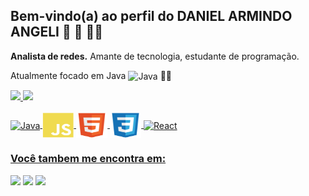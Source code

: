 ## Bem-vindo(a) ao perfil do DANIEL ARMINDO ANGELI 🗿 🎩 🧙‍♂️
**Analista de redes.** Amante de tecnologia, estudante de programação.

Atualmente focado em Java <img align="center" alt="Java" height="30" width="30" src="https://github.com/tedoidobr/tedoidobr/assets/144138768/0489f8dc-e536-4249-8288-a1ee4573220d"/> 👨‍💻


 <div>
   <a href="https://github.com/tedoidobr">
   <img height="180em" src="https://github-readme-stats.vercel.app/api/top-langs/?username=tedoidobr&layout=compact&langs_count=5&theme=cobalt2&locale=pt-br"/>
   <img height="180em" src="https://github-readme-stats.vercel.app/api?username=tedoidobr&show_icons=true&theme=cobalt2&include_all_commits=true&count_private=true&locale=pt-br"/>
</div>
    
<div style="display: inline_block"><br>
 
  <img align="center" alt="Java" height="40" width="50" src="https://raw.githubusercontent.com/jmnote/z-icons/master/svg/java.svg">
  <img align="center" alt="Js" height="40" width="50" src="https://raw.githubusercontent.com/devicons/devicon/master/icons/javascript/javascript-plain.svg">
  <img align="center" alt="HTML" height="40" width="50" src="https://raw.githubusercontent.com/devicons/devicon/master/icons/html5/html5-original.svg">
  <img align="center" alt="CSS" height="40" width="50" src="https://raw.githubusercontent.com/devicons/devicon/master/icons/css3/css3-original.svg">
  <img align="center" alt="React" height="40" width="50" src="https://cdn.jsdelivr.net/gh/devicons/devicon/icons/react/react-original.svg">
  
</div>

### **Você tambem me encontra em:**

<div> 
  <a href="https://instagram.com/tedoido" target="_blank"><img src="https://img.shields.io/badge/-Instagram-%23E4405F?style=for-the-badge&logo=instagram&logoColor=white" target="_blank"></a>
  <a href = "mailto:tedoido@gmail.com"><img src="https://img.shields.io/badge/-Gmail-%23333?style=for-the-badge&logo=gmail&logoColor=white" target="_blank"></a>
  <a href="https://www.linkedin.com/in/daniel-armindo-angeli-06aa37282/" target="_blank"><img src="https://img.shields.io/badge/-LinkedIn-%230077B5?style=for-the-badge&logo=linkedin&logoColor=white" target="_blank"></a>
</div>
